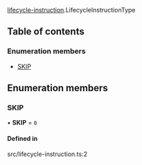 [lifecycle-instruction](../modules/Module-lifecycle-instruction).LifecycleInstructionType

## Table of contents

### Enumeration members

- [SKIP](./Enumeration-LifecycleInstructionType#skip)

## Enumeration members

### SKIP

• **SKIP** = `0`

#### Defined in

src/lifecycle-instruction.ts:2
